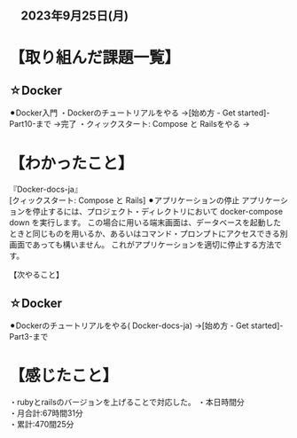 ## 　2023年9月25日(月)
# 【取り組んだ課題一覧】
## ☆Docker
⚫︎Docker入門
・Dockerのチュートリアルをやる
→[始め方 - Get started]-Part10-まで
→完了
・クィックスタート: Compose と Railsをやる
→
# 【わかったこと】
『Docker-docs-ja』<br>
[クィックスタート: Compose と Rails]
⚫︎アプリケーションの停止
アプリケーションを停止するには、プロジェクト・ディレクトリにおいて docker-compose down を実行します。 この場合に用いる端末画面は、データベースを起動したときと同じものを用いるか、あるいはコマンド・プロンプトにアクセスできる別画面であっても構いません。 これがアプリケーションを適切に停止する方法です。


【次やること】
## ☆Docker
⚫︎Dockerのチュートリアルをやる( Docker-docs-ja)
→[始め方 - Get started]-Part3-まで
# 【感じたこと】
・rubyとrailsのバージョンを上げることで対応した。
・本日時間分<br>
・月合計:67時間31分<br>
・累計:470間25分<br>
